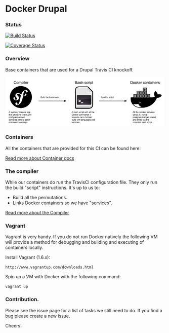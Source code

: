 Docker Drupal
=============

### Status

[![Build Status](https://travis-ci.org/nickschuch/docker-drupal.svg?branch=master)](https://travis-ci.org/nickschuch/docker-drupal)

[![Coverage Status](https://coveralls.io/repos/nickschuch/docker-drupal/badge.png?branch=coveralls)](https://coveralls.io/r/nickschuch/docker-drupal?branch=coveralls)

### Overview

Base containers that are used for a Drupal Travis CI knockoff.

![Diagram](./docs/diagram.png "docs/diagram.png")

### Containers

All the containers that are provided for this CI can be found here:

[Read more about Container docs](containers)

### The compiler

While our containers do run the TravisCI configuration file. They only run the
build "script" instructions. It's up to us to:

* Build all the permutations.
* Links Docker containers so we have "services".

[Read more about the Compiler](compiler)

### Vagrant

Vagrant is very handy. If you do not run Docker natively the following VM will
provide a method for debugging and building and executing of containers locally.

Install Vagrant (1.6.x):

```
http://www.vagrantup.com/downloads.html
```

Spin up a VM with Docker with the following command:

```
vagrant up
```

### Contribution.

Please see the issue page for a list of tasks we still need to do. If you find a bug please create a new issue.

Cheers!
